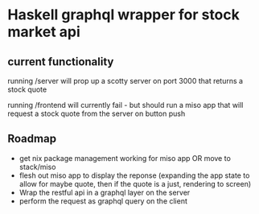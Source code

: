 # Haskell graphql wrapper for stock market api

## current functionality

running /server will prop up a scotty server on port 3000 that returns a stock quote

running /frontend will currently fail - but should run a miso app that will request a stock quote from the server on button push

## Roadmap

- get nix package management working for miso app OR move to stack/miso
- flesh out miso app to display the reponse (expanding the app state to allow for maybe quote, then if the quote is a just, rendering to screen)
- Wrap the restful api in a graphql layer on the server
- perform the request as graphql query on the client
